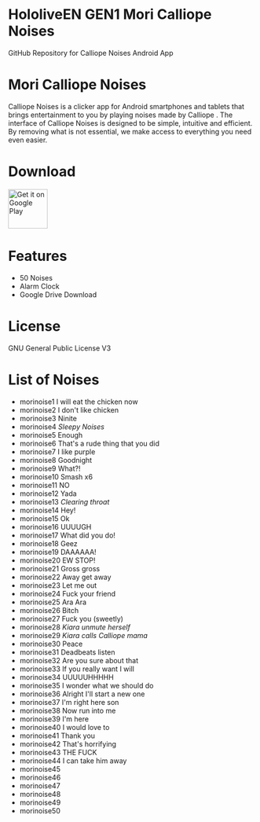 # HololiveEN GEN1 Mori Calliope Noises 
 GitHub Repository for Calliope Noises Android App

# Mori Calliope Noises
Calliope Noises is a clicker app for Android smartphones and tablets that brings entertainment to you by playing noises made by Calliope .
The interface of Calliope Noises is designed to be simple, intuitive and efficient. By removing what is not essential, we make access to everything you need even easier.

# Download
[<img src="https://play.google.com/intl/en_us/badges/images/generic/en_badge_web_generic.png"
alt="Get it on Google Play"
height="80">](https://play.google.com/store/apps/details?id=com.yuzumin.morinoises)

# Features
* 50 Noises
* Alarm Clock
* Google Drive Download

# License
GNU General Public License V3

# List of Noises
* morinoise1  I will eat the chicken now
* morinoise2  I don't like chicken
* morinoise3  Ninite
* morinoise4  *Sleepy Noises*
* morinoise5  Enough
* morinoise6  That's a rude thing that you did
* morinoise7  I like purple
* morinoise8  Goodnight
* morinoise9  What?!
* morinoise10 Smash x6
* morinoise11 NO
* morinoise12 Yada
* morinoise13 *Clearing throat*
* morinoise14 Hey!
* morinoise15 Ok
* morinoise16 UUUUGH
* morinoise17 What did you do!
* morinoise18 Geez
* morinoise19 DAAAAAA!
* morinoise20 EW STOP!
* morinoise21 Gross gross
* morinoise22 Away get away
* morinoise23 Let me out
* morinoise24 Fuck your friend
* morinoise25 Ara Ara
* morinoise26 Bitch
* morinoise27 Fuck you (sweetly)
* morinoise28 *Kiara unmute herself*
* morinoise29 *Kiara calls Calliope mama*
* morinoise30 Peace
* morinoise31 Deadbeats listen
* morinoise32 Are you sure about that
* morinoise33 If you really want I will
* morinoise34 UUUUUHHHHH
* morinoise35 I wonder what we should do
* morinoise36 Alright I'll start a new one
* morinoise37 I'm right here son
* morinoise38 Now run into me
* morinoise39 I'm here
* morinoise40 I would love to
* morinoise41 Thank you
* morinoise42 That's horrifying
* morinoise43 THE FUCK
* morinoise44 I can take him away
* morinoise45
* morinoise46
* morinoise47
* morinoise48
* morinoise49
* morinoise50
